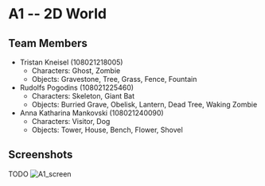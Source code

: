 # A1 -- 2D World

## Team Members

* Tristan Kneisel (108021218005)
  * Characters: Ghost, Zombie
  * Objects: Gravestone, Tree, Grass, Fence, Fountain
* Rudolfs Pogodins (108021225460)
  * Characters: Skeleton, Giant Bat
  * Objects: Burried Grave, Obelisk, Lantern, Dead Tree, Waking Zombie
* Anna Katharina Mankovski (108021240090)
  * Characters: Visitor, Dog
  * Objects: Tower, House, Bench, Flower, Shovel

## Screenshots

TODO
![A1_screen](https://user-images.githubusercontent.com/119079675/235218976-231540f6-0f0f-469b-af5c-4eba47db6a69.jpg)
